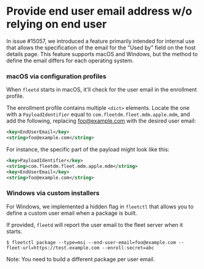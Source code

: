 # Provide end user email address w/o relying on end user

In issue #15057, we introduced a feature primarily intended for internal use
that allows the specification of the email for the "Used by" field on the host
details page. This feature supports macOS and Windows, but the method to define
the email differs for each operating system.

### macOS via configuration profiles

When `fleetd` starts in macOS, it'll check for the user email in the enrollment profile.

The enrollment profile contains multiple `<dict>` elements. Locate the one with a
`PayloadIdentifier` equal to `com.fleetdm.fleet.mdm.apple.mdm`, and add the
following, replacing foo@example.com with the desired user email:

```xml
<key>EndUserEmail</key>
<string>foo@example.com</string>
```

For instance, the specific part of the payload might look like this:

```xml
<key>PayloadIdentifier</key>
<string>com.fleetdm.fleet.mdm.apple.mdm</string>
<key>EndUserEmail</key>
<string>foo@example.com</string>
```

### Windows via custom installers

For Windows, we implemented a hidden flag in `fleetctl` that allows you to
define a custom user email when a package is built.

If provided, `fleetd` will report the user email to the fleet server when it starts.

```
$ fleetctl package --type=msi --end-user-email=foo@example.com --fleet-url=https://test.example.com --enroll-secret=abc
```

Note: You need to build a different package per user email.

<meta name="pageOrderInSection" value="1202">
